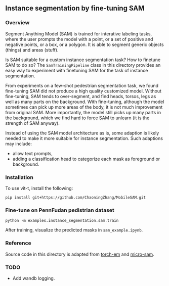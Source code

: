 ## Instance segmentation by fine-tuning SAM

### Overview

Segment Anything Model (SAM) is trained for interative labeling tasks, where the user prompts the model with a point, or a set of positive and negative points, or a box, or a polygon. It is able to segment generic objects (things) and areas (stuff).

Is SAM suitable for a custom instance segmentation task? How to finetune SAM to do so? The `SamTrainingPipeline` class in this directory provides an easy way to experiment with finetuning SAM for the task of instance segmentation.

From experiments on a few-shot pedestrian segmentation task, we found fine-tuning SAM did not produce a high quality customized model. Without fine-tuning, SAM tends to over-segment, and find heads, torsos, legs as well as many parts on the background. With fine-tuning, although the model sometimes can pick up more areas of the body, it is not much improvement from original SAM. More importantly, the model still picks up many parts in the background, which we find hard to force SAM to unlearn (it is the strength of SAM anyway).

Instead of using the SAM model architecture as is, some adaption is likely needed to make it more suitable for instance segmentation. Such adaptions may include:

- allow text prompts,
- adding a classification head to categorize each mask as foreground or background.

### Installation

To use vit-t, install the following:

```
pip install git+https://github.com/ChaoningZhang/MobileSAM.git
```

### Fine-tune on PennFudan pedistrian dataset

```
python -m examples.instance_segmentation.sam.train
```

After training, visualize the predicted masks in `sam_example.ipynb`.

### Reference

Source code in this directory is adapted from [torch-em](https://github.com/constantinpape/torch-em/blob/main/torch_em/trainer/default_trainer.py) and [micro-sam](https://github.com/computational-cell-analytics/micro-sam).


### TODO
- Add wandb logging.